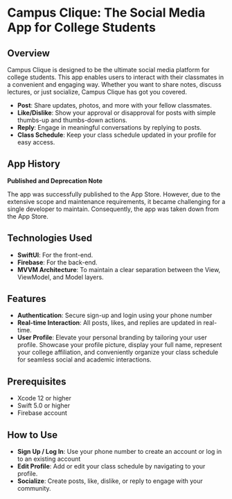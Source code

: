 # Campus Clique: The Social Media App for College Students

## Overview

Campus Clique is designed to be the ultimate social media platform for college students. This app enables users to interact with their classmates in a convenient and engaging way. Whether you want to share notes, discuss lectures, or just socialize, Campus Clique has got you covered.

- **Post**: Share updates, photos, and more with your fellow classmates.
- **Like/Dislike**: Show your approval or disapproval for posts with simple thumbs-up and thumbs-down actions.
- **Reply**: Engage in meaningful conversations by replying to posts.
- **Class Schedule**: Keep your class schedule updated in your profile for easy access.

## App History

**Published and Deprecation Note**

The app was successfully published to the App Store. However, due to the extensive scope and maintenance requirements, it became challenging for a single developer to maintain. Consequently, the app was taken down from the App Store.

## Technologies Used

- **SwiftUI**: For the front-end.
- **Firebase**: For the back-end.
- **MVVM Architecture**: To maintain a clear separation between the View, ViewModel, and Model layers.

## Features

- **Authentication**: Secure sign-up and login using your phone number
- **Real-time Interaction**: All posts, likes, and replies are updated in real-time.
- **User Profile**: Elevate your personal branding by tailoring your user profile. Showcase your profile picture, display your full name, represent your college affiliation, and conveniently organize your class schedule for seamless social and academic interactions.

## Prerequisites

- Xcode 12 or higher
- Swift 5.0 or higher
- Firebase account


## How to Use

- **Sign Up / Log In**: Use your phone number to create an account or log in to an existing account
- **Edit Profile**: Add or edit your class schedule by navigating to your profile.
- **Socialize**: Create posts, like, dislike, or reply to engage with your community.
